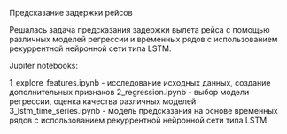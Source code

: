 Предсказание задержки рейсов

Решалась задача предсказания задержки вылета рейса с помощью различных моделей регрессии и временных рядов с использованием рекуррентной нейронной сети типа LSTM. 

Jupiter notebooks:

1_explore_features.ipynb - исследование исходных данных, создание дополнительных признаков
2_regression.ipynb - выбор модели регрессии, оценка качества различных моделей
3_lstm_time_series.ipynb - модель предсказания на основе временных рядов с использованием рекуррентной нейронной сети типа LSTM